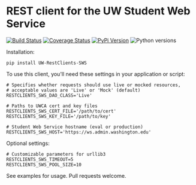 # REST client for the UW Student Web Service

[![Build Status](https://api.travis-ci.org/uw-it-aca/uw-restclients-sws.svg?branch=master)](https://travis-ci.org/uw-it-aca/uw-restclients-sws)
[![Coverage Status](https://coveralls.io/repos/github/uw-it-aca/uw-restclients-sws/badge.svg?branch=master)](https://coveralls.io/github/uw-it-aca/uw-restclients-sws?branch=master)
[![PyPi Version](https://img.shields.io/pypi/v/uw-restclients-sws.svg)](https://pypi.python.org/pypi/uw-restclients-sws)
![Python versions](https://img.shields.io/pypi/pyversions/uw-restclients-sws.svg)

Installation:

    pip install UW-RestClients-SWS

To use this client, you'll need these settings in your application or script:

    # Specifies whether requests should use live or mocked resources,
    # acceptable values are 'Live' or 'Mock' (default)
    RESTCLIENTS_SWS_DAO_CLASS='Live'

    # Paths to UWCA cert and key files
    RESTCLIENTS_SWS_CERT_FILE='/path/to/cert'
    RESTCLIENTS_SWS_KEY_FILE='/path/to/key'

    # Student Web Service hostname (eval or production)
    RESTCLIENTS_SWS_HOST='https://ws.admin.washington.edu'

Optional settings:

    # Customizable parameters for urllib3
    RESTCLIENTS_SWS_TIMEOUT=5
    RESTCLIENTS_SWS_POOL_SIZE=10

See examples for usage.  Pull requests welcome.
